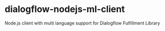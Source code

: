 # dialogflow-nodejs-ml-client
Node.js client with multi language support for Dialogflow Fulfillment Library

